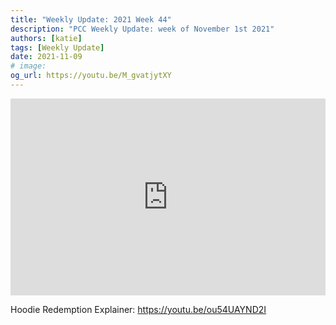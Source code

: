 ```yaml
---
title: "Weekly Update: 2021 Week 44"
description: "PCC Weekly Update: week of November 1st 2021"
authors: [katie]
tags: [Weekly Update]
date: 2021-11-09
# image:
og_url: https://youtu.be/M_gvatjytXY
---
```


<iframe width="100%" height="315" src="https://www.youtube.com/embed/M_gvatjytXY" title="YouTube video player" frameborder="0" allow="accelerometer; autoplay; clipboard-write; encrypted-media; gyroscope; picture-in-picture" allowFullScreen></iframe>

<!--truncate-->

Hoodie Redemption Explainer: 
https://youtu.be/ou54UAYND2I